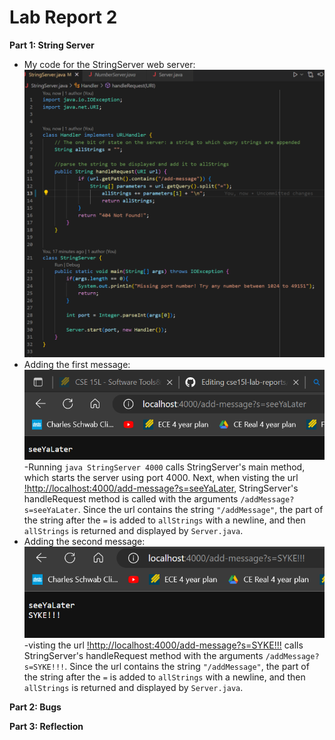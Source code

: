 # Lab Report 2
**Part 1: String Server**
* My code for the StringServer web server:
![Image](https://raw.githubusercontent.com/maxr0964/cse15l-lab-reports/main/webServerCode.png)
* Adding the first message:
![Image](https://raw.githubusercontent.com/maxr0964/cse15l-lab-reports/main/firstAddMessage.png)
-Running <code>java StringServer 4000</code> calls StringServer's main method, which starts the server
 using port 4000. Next, when visting the url [!http://localhost:4000/add-message?s=seeYaLater](http://localhost:4000/add-message?s=seeYaLater), StringServer's handleRequest method is called with the  arguments <code>/addMessage?s=seeYaLater</code>. Since the url contains the string <code>"/addMessage"</code>, the part of the string after the <code>=</code> is added to <code>allStrings</code> with a newline, and then <code>allStrings</code> is returned and displayed by <code>Server.java</code>.
* Adding the second message:
![Image](https://raw.githubusercontent.com/maxr0964/cse15l-lab-reports/main/secondAddMessage.png)
-visting the url [!http://localhost:4000/add-message?s=SYKE!!!](http://localhost:4000/add-message?s=SYKE!!!) calls StringServer's handleRequest method with the  arguments <code>/addMessage?s=SYKE!!!</code>. Since the url contains the string <code>"/addMessage"</code>, the part of the string after the <code>=</code> is added to <code>allStrings</code> with a newline, and then <code>allStrings</code> is returned and displayed by <code>Server.java</code>.

**Part 2: Bugs**


**Part 3: Reflection**
